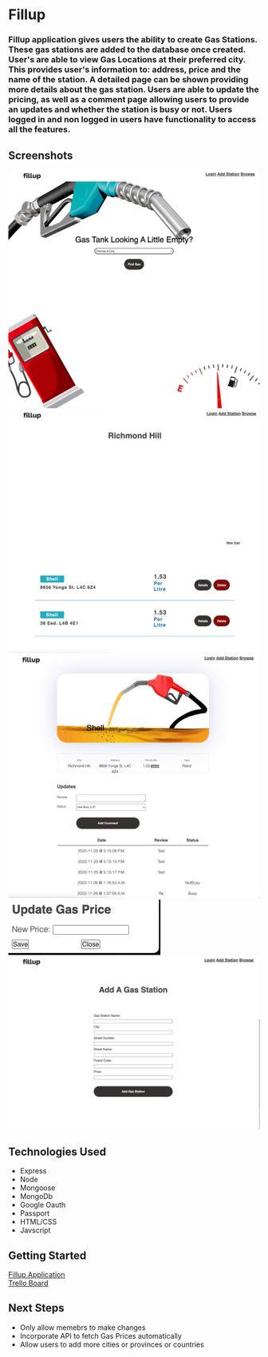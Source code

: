 <h1>Fillup</h1>

<h3>Fillup application gives users the ability to create Gas Stations. These gas stations are added to the database once created. User's are able to view Gas Locations at their preferred city. This provides user's information to: address, price and the name of the station. A detailed page can be shown providing more details about the gas station. Users are able to update the pricing, as well as a comment page allowing users to provide an updates and whether the station is busy or not. Users logged in and non logged in users have functionality to access all the features.
</h3>

<h2>Screenshots</h2>
<img src="public/images/home.png">
<img src="public/images/index.png">
<img src="public/images/show.png">
<img src="public/images/update.png">
<img src="public/images/add.png">


<h2>Technologies Used</h2>
<ul>
  <li>Express</li>
  <li>Node</li>
  <li>Mongoose</li>
  <li>MongoDb</li>
  <li>Google Oauth</li>
  <li>Passport</li>
  <li>HTML/CSS</li>
  <li>Javscript</li>
</ul>


<h2>Getting Started</h2>
<a href="https://fillup-app.herokuapp.com/">Fillup Application</a>
<br>
<a href="https://trello.com/invite/b/d8aQBzt4/ATTI3ba3736c0ac818904788d3499e32303b1973027A/fillup">Trello Board</a>

<h2>Next Steps</h2>
<ul>
  <li>Only allow memebrs to make changes</li>
  <li>Incorporate API to fetch Gas Prices automatically</li>
  <li>Allow users to add more cities or provinces or countries</li>

</ul>
